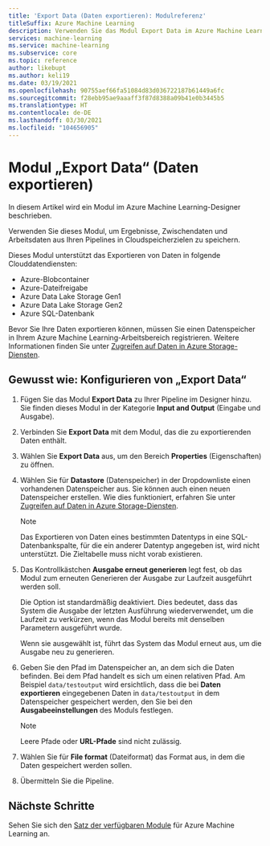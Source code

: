 ```yaml
---
title: 'Export Data (Daten exportieren): Modulreferenz'
titleSuffix: Azure Machine Learning
description: Verwenden Sie das Modul Export Data im Azure Machine Learning-Designer, um Ergebnisse und Zwischendaten außerhalb von Azure Machine Learning zu speichern.
services: machine-learning
ms.service: machine-learning
ms.subservice: core
ms.topic: reference
author: likebupt
ms.author: keli19
ms.date: 03/19/2021
ms.openlocfilehash: 90755aef66fa51084d83d036722187b61449a6fc
ms.sourcegitcommit: f28ebb95ae9aaaff3f87d8388a09b41e0b3445b5
ms.translationtype: HT
ms.contentlocale: de-DE
ms.lasthandoff: 03/30/2021
ms.locfileid: "104656905"
---
```

# <a name="export-data-module"></a>Modul „Export Data“ (Daten exportieren)

In diesem Artikel wird ein Modul im Azure Machine Learning-Designer beschrieben.

Verwenden Sie dieses Modul, um Ergebnisse, Zwischendaten und Arbeitsdaten aus Ihren Pipelines in Cloudspeicherzielen zu speichern. 

Dieses Modul unterstützt das Exportieren von Daten in folgende Clouddatendiensten:

- Azure-Blobcontainer
- Azure-Dateifreigabe
- Azure Data Lake Storage Gen1
- Azure Data Lake Storage Gen2
- Azure SQL-Datenbank

Bevor Sie Ihre Daten exportieren können, müssen Sie einen Datenspeicher in Ihrem Azure Machine Learning-Arbeitsbereich registrieren. Weitere Informationen finden Sie unter [Zugreifen auf Daten in Azure Storage-Diensten](../how-to-access-data.md).

## <a name="how-to-configure-export-data"></a>Gewusst wie: Konfigurieren von „Export Data“

1. Fügen Sie das Modul **Export Data** zu Ihrer Pipeline im Designer hinzu. Sie finden dieses Modul in der Kategorie **Input and Output** (Eingabe und Ausgabe).

1. Verbinden Sie **Export Data** mit dem Modul, das die zu exportierenden Daten enthält.

1. Wählen Sie **Export Data** aus, um den Bereich **Properties** (Eigenschaften) zu öffnen.

1. Wählen Sie für **Datastore** (Datenspeicher) in der Dropdownliste einen vorhandenen Datenspeicher aus. Sie können auch einen neuen Datenspeicher erstellen. Wie dies funktioniert, erfahren Sie unter [Zugreifen auf Daten in Azure Storage-Diensten](../how-to-access-data.md).

    > [!NOTE]
    > Das Exportieren von Daten eines bestimmten Datentyps in eine SQL-Datenbankspalte, für die ein anderer Datentyp angegeben ist, wird nicht unterstützt. Die Zieltabelle muss nicht vorab existieren.

1. Das Kontrollkästchen **Ausgabe erneut generieren** legt fest, ob das Modul zum erneuten Generieren der Ausgabe zur Laufzeit ausgeführt werden soll. 

    Die Option ist standardmäßig deaktiviert. Dies bedeutet, dass das System die Ausgabe der letzten Ausführung wiederverwendet, um die Laufzeit zu verkürzen, wenn das Modul bereits mit denselben Parametern ausgeführt wurde. 

    Wenn sie ausgewählt ist, führt das System das Modul erneut aus, um die Ausgabe neu zu generieren.

1. Geben Sie den Pfad im Datenspeicher an, an dem sich die Daten befinden. Bei dem Pfad handelt es sich um einen relativen Pfad. Am Beispiel `data/testoutput` wird ersichtlich, dass die bei **Daten exportieren** eingegebenen Daten in `data/testoutput` in dem Datenspeicher gespeichert werden, den Sie bei den **Ausgabeeinstellungen** des Moduls festlegen.

    > [!NOTE]
    > Leere Pfade oder **URL-Pfade** sind nicht zulässig.


1. Wählen Sie für **File format** (Dateiformat) das Format aus, in dem die Daten gespeichert werden sollen.
 
1. Übermitteln Sie die Pipeline.

## <a name="next-steps"></a>Nächste Schritte

Sehen Sie sich den [Satz der verfügbaren Module](module-reference.md) für Azure Machine Learning an. 
